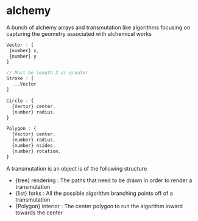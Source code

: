 # alchemy
A bunch of alchemy arrays and transmutation like algorithms focusing on capturing the geometry associated with alchemical works

```js
Vector : [
 {number} x,
 {number} y
]

// Must be length 2 or greater
Stroke : [
  ...Vector
]

Circle : {
  {Vector} center,
  {number} radius,
}

Polygon : {
  {Vector} center,
  {number} radius,
  {number} nsides,
  {number} rotation,
}
```

A transmutation is an object is of the following structure

+ {tree<Stroke>} rendering : The paths that need to be drawn in order to render a transmutation
+ {list<Polygon>}  forks    : All the possible algorithm branching points off of a transmutation
+ {Polygon}       interior  : The center polygon to run the algorithm inward towards the center
